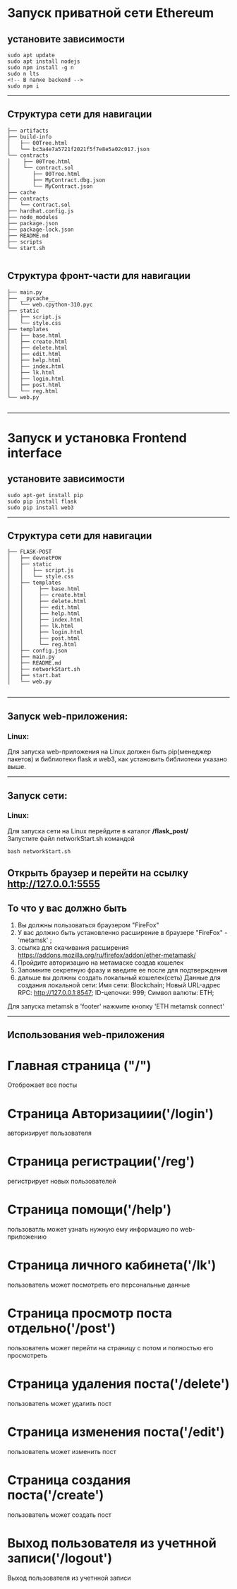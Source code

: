 # Запуск приватной сети Ethereum

## установите зависимости 

```
sudo apt update
sudo apt install nodejs
sudo npm install -g n
sudo n lts
<!-- В папке backend -->
sudo npm i 
```
---

## Cтруктура сети для навигации
```
├── artifacts
├── build-info
│   ├── 00Tree.html
│   └── bc3a4e7a5721f2021f5f7e8e5a02c017.json
└── contracts
│    ├── 00Tree.html
│    └── contract.sol
│       ├── 00Tree.html
│       ├── MyContract.dbg.json
│       └── MyContract.json
├── cache
├── contracts
│   └── contract.sol
├── hardhat.config.js
├── node_modules
├── package.json
├── package-lock.json
├── README.md
├── scripts
└── start.sh


```

## Cтруктура фронт-части для навигации
```
├── main.py
├── __pycache__
│   └── web.cpython-310.pyc
├── static
│   ├── script.js
│   └── style.css
├── templates
│   ├── base.html
│   ├── create.html
│   ├── delete.html
│   ├── edit.html
│   ├── help.html
│   ├── index.html
│   ├── lk.html
│   ├── login.html
│   ├── post.html
│   └── reg.html
└── web.py


```


-------------------------------------------------------------------------------------

# Запуск и установка Frontend interface




## установите зависимости 

```
sudo apt-get install pip
sudo pip install flask
sudo pip install web3
```
---

## Cтруктура сети для навигации
```
├── FLASK-POST
│   ├── devnetPOW
│   ├── static
│   │   ├── script.js
│   │   └── style.css
│   ├── templates
│   │     ├── base.html
│   │     ├── create.html
│   │     ├── delete.html
│   │     ├── edit.html
│   │     ├── help.html
│   │     ├── index.html
│   │     ├── lk.html
│   │     ├── login.html
│   │     ├── post.html
│   │     └── reg.html
│   ├── config.json
│   ├── main.py
│   ├── README.md
│   ├── networkStart.sh
│   ├── start.bat
│   └── web.py


```

---
## Запуск web-приложения:

### Linux:
Для запуска web-приложения на Linux должен быть pip(менеджер пакетов) и библиотеки flask и web3, как установить библиотеки указано выше. 


-----------------------------------------------------------


## Запуск сети:

### Linux:
Для запуска сети на Linux перейдите в каталог **/flask_post/** <br> 
Запустите файл networkStart.sh командой
```
bash networkStart.sh
```
Открыть браузер и перейти на ссылку http://127.0.0.1:5555
----

## То что у вас должно быть
1. Вы должны пользоваться браузером "FireFox"
2. У вас должно быть установленно расширение в браузере "FireFox" - 'metamsk' ; 
3. ссылка для скачивания расширения https://addons.mozilla.org/ru/firefox/addon/ether-metamask/
4. Пройдите авторизацию на метамаске создав кошелек
5. Запомните секретную фразу и введите ее после для подтверждения
6. дальше вы должны создать локальный кошелек(сеть)
Данные для создания локальной сети:
Имя сети: Blockchain;
Новый URL-адрес RPC: http://127.0.0.1:8547;
ID-цепочки: 999;
Символ валюты: ETH;

Для запуска metamsk в 'footer' нажмите кнопку 'ETH metamsk connect'

----



## Использования web-приложения

# Главная страница ("/")
Отоброжает все посты

# Страница Авторизациии('/login')
авторизирует пользователя

# Страница регистрации('/reg')
регистрирует новых пользователей

# Страница помощи('/help')
пользоватль может узнать нужную ему информацию по web-приложению

# Страница личного кабинета('/lk')
пользователь может посмотреть его персональные данные

# Страница просмотр поста отдельно('/post')
пользователь может перейти на страницу с потом и полностью его просмотреть

# Страница удаления поста('/delete')
пользователь может удалить пост

# Страница изменения поста('/edit')
пользователь может изменить пост

# Страница создания поста('/create')
пользователь может создать пост

# Выход пользователя из учетнной записи('/logout')
Выход пользователя из учетнной записи

